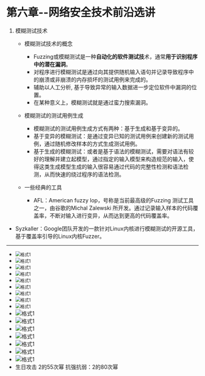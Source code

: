 

# 第六章--网络安全技术前沿选讲

1. 模糊测试技术

   + 模糊测试技术的概念
     + Fuzzing或模糊测试是一种**自动化的软件测试技**术，通常**用于识别程序中的潜在漏洞**。
     + 对程序进行模糊测试是通过向其提供随机输入语句并记录导致程序中的崩溃或非崩溃的内存损坏的测试用例来完成的。
     + 辅助以人工分析, 基于导致异常的输入数据进一步定位软件中漏洞的位置。
     + 在某种意义上，模糊测试就是通过蛮力搜索漏洞。

   + 模糊测试的测试用例生成

     + 模糊测试的测试用例生成方式有两种：基于生成和基于变异的。
     + 基于变异的模糊测试：是通过变异已知的测试用例来创建新的测试用例，通过随机修改样本的方式生成测试用例。
     + 基于生成的模糊测试：或者是基于语法的模糊测试，需要对语法有较好的理解并建立起模型，通过指定的输入模型来构造规范的输入，使得这类生成模型生成的输入很容易通过代码的完整性检测和语法检测，从而快速的绕过程序的语法检测。

   + 一些经典的工具

     + AFL：American fuzzy lop，号称是当前最高级的Fuzzing 测试工具之一，由谷歌的Michal Zalewski 所开发。通过记录输入样本的代码覆盖率，不断对输入进行变异，从而达到更高的代码覆盖率。
+ Syzkaller：Google团队开发的一款针对Linux内核进行模糊测试的开源工具，基于覆盖率引导的Linux内核Fuzzer。

---



+ <img src="格式3.png" alt="格式1" style="zoom: 80%;" />
+ <img src="格式4.png" alt="格式1" style="zoom: 80%;" />
+ <img src="格式2.png" alt="格式1" style="zoom: 80%;" />
+ <img src="格式6.png" alt="格式1" style="zoom: 80%;" />
+ <img src="格式7.png" alt="格式1" style="zoom: 80%;" />
+ <img src="格式8.png" alt="格式1" style="zoom: 80%;" />
+ <img src="格式5.png" alt="格式1" style="zoom: 80%;" />
+ <img src="格式1.png" alt="格式1" style="zoom: 80%;" />
+ <img src="格式9.png" alt="格式1" style="zoom: 80%;" />
+ <img src="格式10.png" alt="格式1"  />
+ <img src="格式11.png" alt="格式1"  />
+ <img src="格式12.png" alt="格式1"  />
+ <img src="格式13.png" alt="格式1"  />
+ <img src="格式14.png" alt="格式1"  />
+ <img src="格式15.png" alt="格式1"  />
+ <img src="格式16.png" alt="格式1"  />
+ 生日攻击 2的55次幂
  抗强抗弱：2的80次幂

